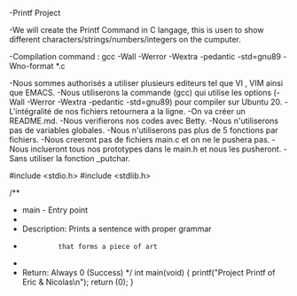 -Printf Project

-We will create the Printf Command in C langage, this is usen to show different characters/strings/numbers/integers on the cumputer.

-Compilation command : gcc -Wall -Werror -Wextra -pedantic -std=gnu89 -Wno-format *.c

-Nous sommes authorisés a utiliser plusieurs editeurs tel que VI , VIM ainsi que EMACS.
-Nous utiliserons la commande (gcc) qui utilise les options (-Wall -Werror -Wextra -pedantic -std=gnu89) pour compiler sur Ubuntu 20.
-L'intégralité de nos fichiers retournera a la ligne.
-On va créer un README.md.
-Nous verifierons nos codes avec Betty.
-Nous n'utiliserons pas de variables globales.
-Nous n'utiliserons pas plus de 5 fonctions par fichiers.
-Nous creeront pas de fichiers main.c et on ne le pushera pas.
-Nous inclueront tous nos prototypes dans le main.h et nous les pusheront.
-Sans utiliser la fonction _putchar.

#include <stdio.h>
#include <stdlib.h>

/**
 * main - Entry point
 *
 * Description: Prints a sentence with proper grammar
 *              that forms a piece of art
 *
 * Return: Always 0 (Success)
 */
int main(void)
{   printf("Project Printf of Eric & Nicolas\n");
return (0);
}

